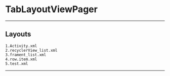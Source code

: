# TabLayoutViewPager
-----------------------------------------------------------------------------------------------------------
Layouts
---------
    1.Activity.xml
    2.recyclerView_list.xml
    3.frament_list.xml
    4.row.item.xml
    5.test.xml
------------------------------------------------------------------------------------------------------------   
   
